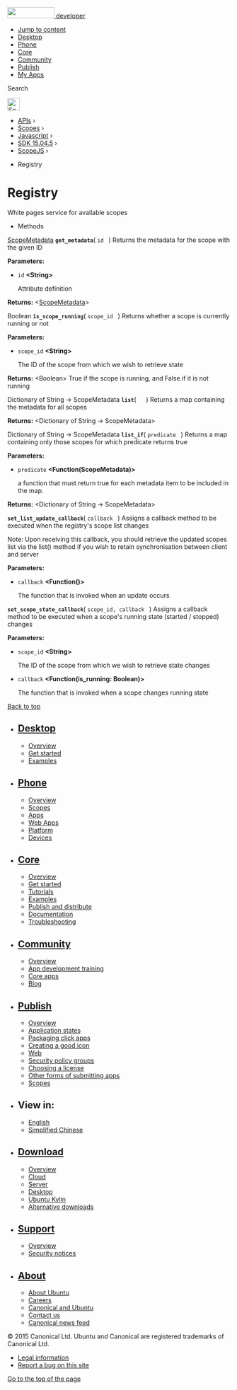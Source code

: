 <a href="https://developer.ubuntu.com/" class="logo-ubuntu"><img src="https://developer.ubuntu.com/assets/sites/ubuntu/latest/u/img/logos/logo-ubuntu-orange.svg" width="106" height="25" /> <span>developer</span></a>

-   [Jump to content](index.html#main-content)
-   [Desktop](https://developer.ubuntu.com/en/desktop/)
-   [Phone](https://developer.ubuntu.com/en/phone/)
-   [Core](https://developer.ubuntu.com/core)
-   [Community](https://developer.ubuntu.com/en/community/)
-   [Publish](https://developer.ubuntu.com/en/publish/)
-   [My Apps](https://myapps.developer.ubuntu.com/)

Search

<img src="https://developer.ubuntu.com/assets/sites/ubuntu/latest/u/img/search-white.svg" alt="Search" height="28" />

-   [APIs](../../../../index.html) ›
-   [Scopes](../../../index.html) ›
-   [Javascript](../../index.html) ›
-   [SDK 15.04.5](../index.html) ›
-   [ScopeJS](../ScopeJS/index.html) ›

<!-- -->

-   Registry

Registry
========

White pages service for available scopes

-   Methods

<span id="get_metadata"></span>
<a href="../ScopeJS.ScopeMetadata/index.html" class="crosslink">ScopeMetadata</a> **`get_metadata`**( `id ` )
Returns the metadata for the scope with the given ID

**Parameters:**
-   `id` **&lt;String&gt;**

    Attribute definition

**Returns:** &lt;<a href="../ScopeJS.ScopeMetadata/index.html" class="crosslink">ScopeMetadata</a>&gt;

<span id="is_scope_running"></span>
Boolean **`is_scope_running`**( `scope_id ` )
Returns whether a scope is currently running or not

**Parameters:**
-   `scope_id` **&lt;String&gt;**

    The ID of the scope from which we wish to retrieve state

**Returns:** &lt;Boolean&gt;
True if the scope is running, and False if it is not running

<span id="list"></span>
Dictionary of String -&gt; ScopeMetadata **`list`**( `  ` )
Returns a map containing the metadata for all scopes

**Returns:** &lt;Dictionary of String -&gt; ScopeMetadata&gt;

<span id="list_if"></span>
Dictionary of String -&gt; ScopeMetadata **`list_if`**( `predicate ` )
Returns a map containing only those scopes for which predicate returns true

**Parameters:**
-   `predicate` **&lt;Function(ScopeMetadata)&gt;**

    a function that must return true for each metadata item to be included in the map.

**Returns:** &lt;Dictionary of String -&gt; ScopeMetadata&gt;

<span id="set_list_update_callback"></span>
**`set_list_update_callback`**( `callback ` )
Assigns a callback method to be executed when the registry's scope list changes

Note: Upon receiving this callback, you should retrieve the updated scopes list via the list() method if you wish to retain synchronisation between client and server

**Parameters:**
-   `callback` **&lt;Function()&gt;**

    The function that is invoked when an update occurs

<span id="set_scope_state_callback"></span>
**`set_scope_state_callback`**( `scope_id, callback ` )
Assigns a callback method to be executed when a scope's running state (started / stopped) changes

**Parameters:**
-   `scope_id` **&lt;String&gt;**

    The ID of the scope from which we wish to retrieve state changes

-   `callback` **&lt;Function(is\_running: Boolean)&gt;**

    The function that is invoked when a scope changes running state

[Back to top](index.html#)

-   [Desktop](https://developer.ubuntu.com/en/desktop/)
    ---------------------------------------------------

    -   [Overview](https://developer.ubuntu.com/en/desktop/)
    -   [Get started](http://snapcraft.io/?utm_source=developer.ubuntu.com&utm_medium=devportal&utm_term=snaps%20snapcraft%20desktop&utm_content=menu&utm_campaign=duc_snappers)
    -   [Examples](https://github.com/ubuntu/snappy-playpen)

-   [Phone](https://developer.ubuntu.com/en/phone/)
    -----------------------------------------------

    -   [Overview](https://developer.ubuntu.com/en/phone/)
    -   [Scopes](https://developer.ubuntu.com/en/phone/scopes/)
    -   [Apps](https://developer.ubuntu.com/en/phone/apps/)
    -   [Web Apps](https://developer.ubuntu.com/en/phone/web/)
    -   [Platform](https://developer.ubuntu.com/en/phone/platform/)
    -   [Devices](https://developer.ubuntu.com/en/phone/devices/)

-   [Core](https://developer.ubuntu.com/core)
    -----------------------------------------

    -   [Overview](https://developer.ubuntu.com/core)
    -   [Get started](https://developer.ubuntu.com/core/get-started)
    -   [Tutorials](https://developer.ubuntu.com/core/tutorials)
    -   [Examples](https://developer.ubuntu.com/core/examples)
    -   [Publish and distribute](https://developer.ubuntu.com/core/publish-and-distribute)
    -   [Documentation](https://developer.ubuntu.com/core/documentation)
    -   [Troubleshooting](https://developer.ubuntu.com/core/troubleshooting)

-   [Community](https://developer.ubuntu.com/en/community/)
    -------------------------------------------------------

    -   [Overview](https://developer.ubuntu.com/en/community/)
    -   [App development training](https://developer.ubuntu.com/en/community/training/)
    -   [Core apps](https://developer.ubuntu.com/en/community/core-apps/)
    -   [Blog](https://developer.ubuntu.com/en/community/blog/)

-   [Publish](https://developer.ubuntu.com/en/publish/)
    ---------------------------------------------------

    -   [Overview](https://developer.ubuntu.com/en/publish/)
    -   [Application states](https://developer.ubuntu.com/en/publish/application-states/)
    -   [Packaging click apps](https://developer.ubuntu.com/en/publish/packaging-click-apps/)
    -   [Creating a good icon](https://developer.ubuntu.com/en/publish/creating-a-good-icon/)
    -   [Web](https://developer.ubuntu.com/en/publish/web/)
    -   [Security policy groups](https://developer.ubuntu.com/en/publish/security-policy-groups/)
    -   [Choosing a license](https://developer.ubuntu.com/en/publish/choosing-a-license/)
    -   [Other forms of submitting apps](https://developer.ubuntu.com/en/publish/other-forms-of-submitting-apps/)
    -   [Scopes](https://developer.ubuntu.com/en/publish/scopes/)

-   View in:
    --------

    -   [English](index.html "Change to language: English")
    -   [Simplified Chinese](index.html "Change to language: Simplified Chinese")

-   [Download](http://ubuntu.com/download/)
    ---------------------------------------

    -   [Overview](http://ubuntu.com/download)
    -   [Cloud](http://ubuntu.com/download/cloud)
    -   [Server](http://ubuntu.com/download/server)
    -   [Desktop](http://ubuntu.com/download/desktop)
    -   [Ubuntu Kylin](http://ubuntu.com/download/ubuntu-kylin)
    -   [Alternative downloads](http://ubuntu.com/download/alternative-downloads)

-   [Support](http://ubuntu.com/support/)
    -------------------------------------

    -   [Overview](http://ubuntu.com/support)
    -   [Security notices](http://www.ubuntu.com/usn/)

-   [About](http://ubuntu.com/about/)
    ---------------------------------

    -   [About Ubuntu](http://ubuntu.com/about/about-ubuntu)
    -   [Careers](http://www.canonical.com/careers)
    -   [Canonical and Ubuntu](http://ubuntu.com/about/canonical-and-ubuntu)
    -   [Contact us](http://ubuntu.com/about/contact-us)
    -   [Canonical news feed](http://insights.ubuntu.com/feed/)

© 2015 Canonical Ltd. Ubuntu and Canonical are registered trademarks of Canonical Ltd.

-   [Legal information](http://www.ubuntu.com/legal)
-   [Report a bug on this site](https://bugs.launchpad.net/developer-ubuntu-com/)

<span class="accessibility-aid">[Go to the top of the page](index.html#)</span>
